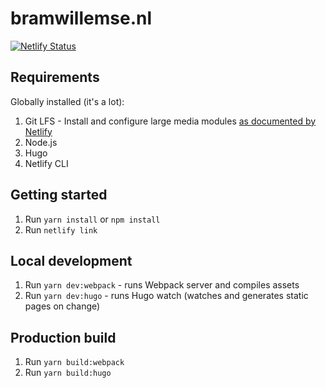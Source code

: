 # bramwillemse.nl
[![Netlify Status](https://api.netlify.com/api/v1/badges/e80b820a-f761-4c5c-a82b-91a188c84108/deploy-status)](https://app.netlify.com/sites/bw-home/deploys)

## Requirements
Globally installed (it's a lot):
1. Git LFS - Install and configure large media modules [as documented by Netlify](https://docs.netlify.com/large-media/requirements-and-limitations/#requirements)
2. Node.js
2. Hugo
5. Netlify CLI

## Getting started
1. Run `yarn install` or `npm install`
3. Run `netlify link`

## Local development
1. Run `yarn dev:webpack` - runs Webpack server and compiles assets
2. Run `yarn dev:hugo` - runs Hugo watch (watches and generates static pages on change)

## Production build
1. Run `yarn build:webpack`
2. Run `yarn build:hugo`
